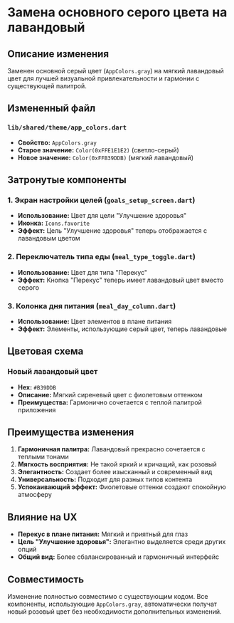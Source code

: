 # Замена основного серого цвета на лавандовый

## Описание изменения

Заменен основной серый цвет (`AppColors.gray`) на мягкий лавандовый цвет для лучшей визуальной привлекательности и гармонии с существующей палитрой.

## Измененный файл

### `lib/shared/theme/app_colors.dart`
- **Свойство:** `AppColors.gray`
- **Старое значение:** `Color(0xFFE1E1E2)` (светло-серый)
- **Новое значение:** `Color(0xFFB39DDB)` (мягкий лавандовый)

## Затронутые компоненты

### 1. Экран настройки целей (`goals_setup_screen.dart`)
- **Использование:** Цвет для цели "Улучшение здоровья"
- **Иконка:** `Icons.favorite`
- **Эффект:** Цель "Улучшение здоровья" теперь отображается с лавандовым цветом

### 2. Переключатель типа еды (`meal_type_toggle.dart`)
- **Использование:** Цвет для типа "Перекус"
- **Эффект:** Кнопка "Перекус" теперь имеет лавандовый цвет вместо серого

### 3. Колонка дня питания (`meal_day_column.dart`)
- **Использование:** Цвет элементов в плане питания
- **Эффект:** Элементы, использующие серый цвет, теперь лавандовые

## Цветовая схема

### Новый лавандовый цвет
- **Hex:** `#B39DDB`
- **Описание:** Мягкий сиреневый цвет с фиолетовым оттенком
- **Преимущества:** Гармонично сочетается с теплой палитрой приложения

## Преимущества изменения

1. **Гармоничная палитра:** Лавандовый прекрасно сочетается с теплыми тонами
2. **Мягкость восприятия:** Не такой яркий и кричащий, как розовый
3. **Элегантность:** Создает более изысканный и современный вид
4. **Универсальность:** Подходит для разных типов контента
5. **Успокаивающий эффект:** Фиолетовые оттенки создают спокойную атмосферу

## Влияние на UX

- **Перекус в плане питания:** Мягкий и приятный для глаз
- **Цель "Улучшение здоровья":** Элегантно выделяется среди других опций
- **Общий вид:** Более сбалансированный и гармоничный интерфейс

## Совместимость

Изменение полностью совместимо с существующим кодом. Все компоненты, использующие `AppColors.gray`, автоматически получат новый розовый цвет без необходимости дополнительных изменений. 